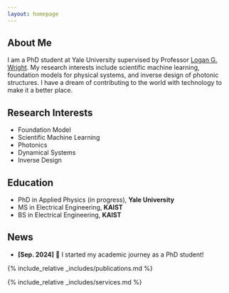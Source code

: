 ```yaml
---
layout: homepage
---
```


## About Me

I am a PhD student at Yale University supervised by Professor [Logan G. Wright](https://www.lgwrightlab.com/). My research interests include scientific machine learning, foundation models for physical systems, and inverse design of photonic structures. I have a dream of contributing to the world with technology to make it a better place.

## Research Interests

  - Foundation Model
  - Scientific Machine Learning
  - Photonics
  - Dynamical Systems
  - Inverse Design

## Education

  - PhD in Applied Physics (in progress), <strong>Yale University</strong>
  - MS in Electrical Engineering, <strong>KAIST</strong>
  - BS in Electrical Engineering, <strong>KAIST</strong>

## News

- **[Sep. 2024]** 🥳 I started my academic journey as a PhD student!

{% include_relative _includes/publications.md %}

{% include_relative _includes/services.md %}
